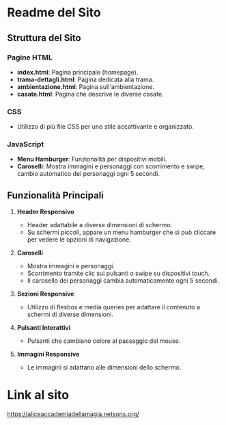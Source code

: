 # Readme del Sito

## Struttura del Sito

### Pagine HTML
- **index.html**: Pagina principale (homepage).
- **trama-dettagli.html**: Pagina dedicata alla trama.
- **ambientazione.html**: Pagina sull'ambientazione.
- **casate.html**: Pagina che descrive le diverse casate.

### CSS
- Utilizzo di più file CSS per uno stile accattivante e organizzato.

### JavaScript
- **Menu Hamburger**: Funzionalità per dispositivi mobili.
- **Caroselli**: Mostra immagini e personaggi con scorrimento e swipe, cambio automatico dei personaggi ogni 5 secondi.

## Funzionalità Principali

1. **Header Responsivo**
   - Header adattabile a diverse dimensioni di schermo.
   - Su schermi piccoli, appare un menu hamburger che si può cliccare per vedere le opzioni di navigazione.

2. **Caroselli**
   - Mostra immagini e personaggi.
   - Scorrimento tramite clic sui pulsanti o swipe su dispositivi touch.
   - Il carosello dei personaggi cambia automaticamente ogni 5 secondi.

3. **Sezioni Responsive**
   - Utilizzo di flexbox e media queries per adattare il contenuto a schermi di diverse dimensioni.

4. **Pulsanti Interattivi**
   - Pulsanti che cambiano colore al passaggio del mouse.

5. **Immagini Responsive**
   - Le immagini si adattano alle dimensioni dello schermo.
  
# Link al sito
https://aliceaccademiadellamagia.netsons.org/
